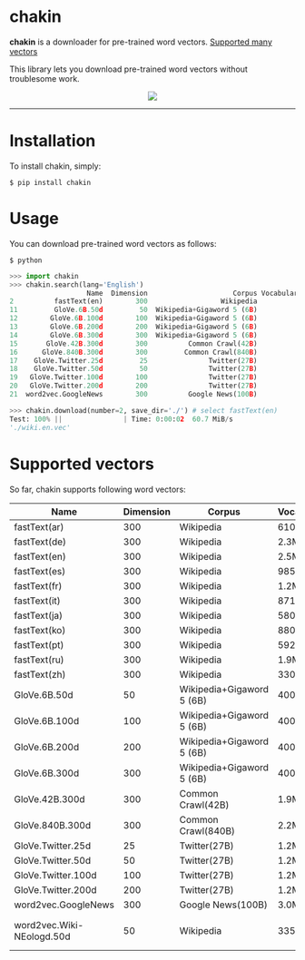 # chakin
**chakin** is a downloader for pre-trained word vectors. [Supported many vectors](#supported-vectors)

This library lets you download pre-trained word vectors without troublesome work.
<div align="center">
  <img src="https://github.com/chakki-works/chakin/blob/master/docs/top.jpg?raw=true"><br>
</div>

-----------------

<!--
Word vectors are very important for many natural language processing tasks such as document classification, 
named entity recognition, question answering and so on. 
In such tasks, you can use the pre-trained word vectors  many people have published.
But it is troublesome that you find and download them by yourself. 

-->


# Installation
To install chakin, simply:

```shell
$ pip install chakin
```

# Usage
You can download pre-trained word vectors as follows:

```shell
$ python
```

```python
>>> import chakin
>>> chakin.search(lang='English')
                   Name  Dimension                     Corpus VocabularySize  
2          fastText(en)        300                  Wikipedia           2.5M   
11         GloVe.6B.50d         50  Wikipedia+Gigaword 5 (6B)           400K   
12        GloVe.6B.100d        100  Wikipedia+Gigaword 5 (6B)           400K   
13        GloVe.6B.200d        200  Wikipedia+Gigaword 5 (6B)           400K   
14        GloVe.6B.300d        300  Wikipedia+Gigaword 5 (6B)           400K   
15       GloVe.42B.300d        300          Common Crawl(42B)           1.9M   
16      GloVe.840B.300d        300         Common Crawl(840B)           2.2M   
17    GloVe.Twitter.25d         25               Twitter(27B)           1.2M   
18    GloVe.Twitter.50d         50               Twitter(27B)           1.2M   
19   GloVe.Twitter.100d        100               Twitter(27B)           1.2M   
20   GloVe.Twitter.200d        200               Twitter(27B)           1.2M   
21  word2vec.GoogleNews        300          Google News(100B)           3.0M 

>>> chakin.download(number=2, save_dir='./') # select fastText(en)
Test: 100% ||               | Time: 0:00:02  60.7 MiB/s
'./wiki.en.vec'
```

# Supported vectors
So far, chakin supports following word vectors:

| Name                | Dimension | Corpus                    | VocabularySize | Method   | Language   |
|---------------------|-----------|---------------------------|----------------|----------|------------|
| fastText(ar)        | 300       | Wikipedia                 | 610K           | fastText | Arabic     |
| fastText(de)        | 300       | Wikipedia                 | 2.3M           | fastText | German     |
| fastText(en)        | 300       | Wikipedia                 | 2.5M           | fastText | English    |
| fastText(es)        | 300       | Wikipedia                 | 985K           | fastText | Spanish    |
| fastText(fr)        | 300       | Wikipedia                 | 1.2M           | fastText | French     |
| fastText(it)        | 300       | Wikipedia                 | 871K           | fastText | Italian    |
| fastText(ja)        | 300       | Wikipedia                 | 580K           | fastText | Japanese   |
| fastText(ko)        | 300       | Wikipedia                 | 880K           | fastText | Korean     |
| fastText(pt)        | 300       | Wikipedia                 | 592K           | fastText | Portuguese |
| fastText(ru)        | 300       | Wikipedia                 | 1.9M           | fastText | Russian    |
| fastText(zh)        | 300       | Wikipedia                 | 330K           | fastText | Chinese    |
| GloVe.6B.50d        | 50        | Wikipedia+Gigaword 5 (6B) | 400K           | GloVe    | English    |
| GloVe.6B.100d       | 100       | Wikipedia+Gigaword 5 (6B) | 400K           | GloVe    | English    |
| GloVe.6B.200d       | 200       | Wikipedia+Gigaword 5 (6B) | 400K           | GloVe    | English    |
| GloVe.6B.300d       | 300       | Wikipedia+Gigaword 5 (6B) | 400K           | GloVe    | English    |
| GloVe.42B.300d      | 300       | Common Crawl(42B)         | 1.9M           | GloVe    | English    |
| GloVe.840B.300d     | 300       | Common Crawl(840B)        | 2.2M           | GloVe    | English    |
| GloVe.Twitter.25d   | 25        | Twitter(27B)              | 1.2M           | GloVe    | English    |
| GloVe.Twitter.50d   | 50        | Twitter(27B)              | 1.2M           | GloVe    | English    |
| GloVe.Twitter.100d  | 100       | Twitter(27B)              | 1.2M           | GloVe    | English    |
| GloVe.Twitter.200d  | 200       | Twitter(27B)              | 1.2M           | GloVe    | English    |
| word2vec.GoogleNews | 300       | Google News(100B)         | 3.0M           | word2vec | English    |
| word2vec.Wiki-NEologd.50d | 50  | Wikipedia                 | 335K           | word2vec + NEologd | Japanese |
